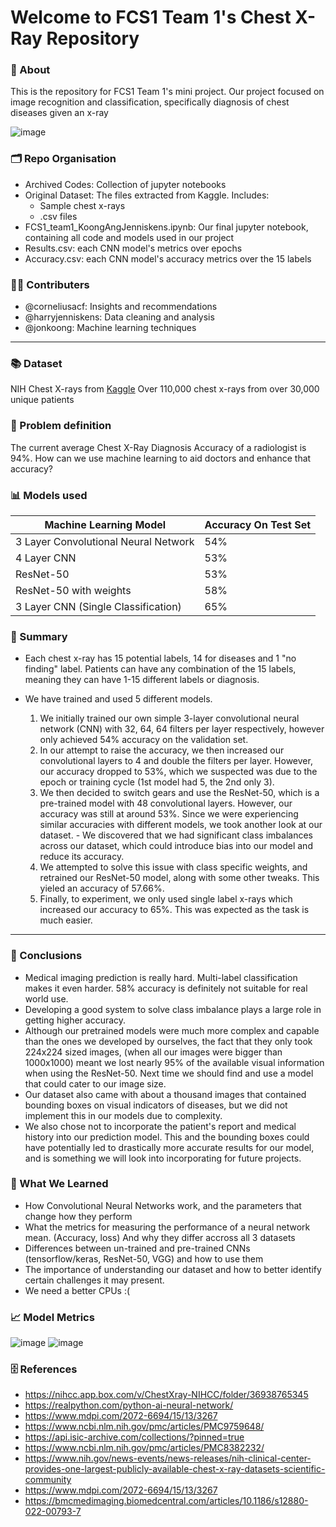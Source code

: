 # Welcome to FCS1 Team 1's Chest X-Ray Repository

### 📃 About

This is the repository for FCS1 Team 1's mini project. Our project focused on image recognition and classification, specifically diagnosis of chest diseases given an x-ray

![image](https://github.com/harryjenniskens/sc1015MiniProject/assets/167991732/6ef9965a-8931-4ef8-86a9-cef6ab407fa5)

### 🗂 Repo Organisation
- Archived Codes: Collection of jupyter notebooks
- Original Dataset: The files extracted from Kaggle. Includes:
  - Sample chest x-rays
  - .csv files
- FCS1_team1_KoongAngJenniskens.ipynb: Our final jupyter notebook, containing all code and models used in our project
- Results.csv: each CNN model's metrics over epochs
- Accuracy.csv: each CNN model's accuracy metrics over the 15 labels


### 👨‍💻 Contributers
- @corneliusacf: Insights and recommendations
- @harryjenniskens: Data cleaning and analysis
- @jonkoong: Machine learning techniques

---

### 📚 Dataset
NIH Chest X-rays from [Kaggle](https://www.kaggle.com/datasets/nih-chest-xrays/data) 
Over 110,000 chest x-rays from over 30,000 unique patients

### 🧐 Problem definition
The current average Chest X-Ray Diagnosis Accuracy of a radiologist is 94%. How can we use machine learning to aid doctors and enhance that accuracy?

### 📊 Models used
| Machine Learning Model                  | Accuracy On Test Set |
|-----------------------------------------|----------|
| 3 Layer Convolutional Neural Network    | 54%      |
| 4 Layer CNN                             | 53%      |
| ResNet-50                               | 53%      |
| ResNet-50 with weights                  | 58%      |
| 3 Layer CNN (Single Classification)     | 65%      |

### 📝 Summary
- Each chest x-ray has 15 potential labels, 14 for diseases and 1 "no finding" label. Patients can have any combination of the 15 labels, meaning they can have 1-15 different labels or diagnosis. 

- We have trained and used 5 different models.
    1. We initially trained our own simple 3-layer convolutional neural network (CNN) with 32, 64, 64 filters per layer respectively, however only achieved 54% accuracy on the validation set.
    2. In our attempt to raise the accuracy, we then increased our convolutional layers to 4 and double the filters per layer. However, our accuracy dropped to 53%, which we suspected was due to the epoch or training cycle (1st model had 5, the 2nd only 3).
    3. We then decided to switch gears and use the ResNet-50, which is a pre-trained model with 48 convolutional layers. However, our accuracy was still at around 53%. Since we were experiencing similar accuracies with different models, we took another look at our dataset.
      - We discovered that we had significant class imbalances across our dataset, which could introduce bias into our model and reduce its accuracy.
    4. We attempted to solve this issue with class specific weights, and retrained our ResNet-50 model, along with some other tweaks. This yieled an accuracy of 57.66%.
    5. Finally, to experiment, we only used single label x-rays which increased our accuracy to 65%. This was expected as the task is much easier.
 
--- 
### 💎 Conclusions
- Medical imaging prediction is really hard. Multi-label classification makes it even harder. 58% accuracy is definitely not suitable for real world use.
- Developing a good system to solve class imbalance plays a large role in getting higher accuracy.
- Although our pretrained models were much more complex and capable than the ones we developed by ourselves, the fact that they only took 224x224 sized images, (when all our images were bigger than 1000x1000) meant we lost nearly 95% of the available visual information when using the ResNet-50. Next time we should find and use a model that could cater to our image size.
- Our dataset also came with about a thousand images that contained bounding boxes on visual indicators of diseases, but we did not implement this in our models due to complexity.
- We also chose not to incorporate the patient's report and medical history into our prediction model. This and the bounding boxes could have potentially led to drastically more accurate results for our model, and is something we will look into incorporating for future projects.

### 🌟 What We Learned
- How Convolutional Neural Networks work, and the parameters that change how they perform
- What the metrics for measuring the performance of a neural network mean. (Accuracy, loss) And why they differ accross all 3 datasets
- Differences between un-trained and pre-trained CNNs (tensorflow/keras, ResNet-50, VGG) and how to use them
- The importance of understanding our dataset and how to better identify certain challenges it may present.
- We need a better CPUs :(



### 📈 Model Metrics
  ![image](https://github.com/harryjenniskens/sc1015MiniProject/assets/167991732/17988147-e5ff-49f7-b172-017063946aba) ![image](https://github.com/harryjenniskens/sc1015MiniProject/assets/167991732/36c5f647-9a7d-44e4-aaf9-19c60f97b68a)



### 🗄️ References
- https://nihcc.app.box.com/v/ChestXray-NIHCC/folder/36938765345
- https://realpython.com/python-ai-neural-network/
- https://www.mdpi.com/2072-6694/15/13/3267
- https://www.ncbi.nlm.nih.gov/pmc/articles/PMC9759648/
- https://api.isic-archive.com/collections/?pinned=true
- https://www.ncbi.nlm.nih.gov/pmc/articles/PMC8382232/
- https://www.nih.gov/news-events/news-releases/nih-clinical-center-provides-one-largest-publicly-available-chest-x-ray-datasets-scientific-community
- https://www.mdpi.com/2072-6694/15/13/3267
- https://bmcmedimaging.biomedcentral.com/articles/10.1186/s12880-022-00793-7
